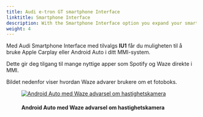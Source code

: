 ```yaml
---
title: Audi e-tron GT smartphone Interface
linktitle: Smartphone Interface
description: With the Smartphone Interface option you expand your smartphone in to the MMI system
weight: 4
---
```

<!-- markdownlint-disable MD033 -->
Med Audi Smartphone Interface med tilvalgs **IU1** får du muligheten til å bruke Apple Carplay eller Android Auto i ditt MMI-system.

Dette gir deg tilgang til mange nyttige apper som Spotify og Waze direkte i MMI.

Bildet nedenfor viser hvordan Waze advarer brukere om et fotoboks.


<figure>
    <a href="https://media.electrichasgoneaudi.net/multimedia/models/e-tron-gt/technology/uiandoperations/smartphoneinterface/speedcam.jpg">
        <img src="https://media.electrichasgoneaudi.net/multimedia/models/e-tron-gt/technology/uiandoperations/smartphoneinterface/speedcams.jpg"
        class="img-fluid" alt="Android Auto med Waze advarsel om hastighetskamera" title="Android Auto med Waze advarsel om hastighetskamera">
    </a>
    <figcaption><h4>Android Auto med Waze advarsel om hastighetskamera</h4></figcaption>
</figure>
